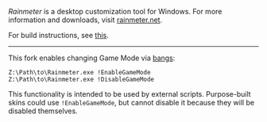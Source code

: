*Rainmeter* is a desktop customization tool for Windows. For more information and downloads, visit [rainmeter.net](http://rainmeter.net/).

For build instructions, see [this](https://github.com/rainmeter/rainmeter/blob/master/Docs/Building.md).

----

This fork enables changing Game Mode via [bangs](https://docs.rainmeter.net/manual/bangs/):
```
Z:\Path\to\Rainmeter.exe !EnableGameMode
Z:\Path\to\Rainmeter.exe !DisableGameMode
```

This functionality is intended to be used by external scripts.  Purpose-built skins could use `!EnableGameMode`, but cannot disable it because they will be disabled themselves.
